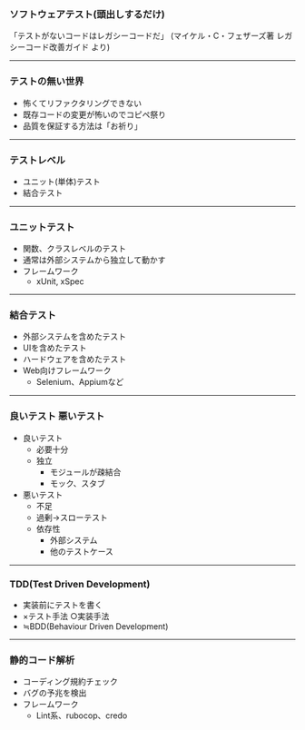 ### ソフトウェアテスト(頭出しするだけ)

「テストがないコードはレガシーコードだ」
(マイケル・C・フェザーズ著 レガシーコード改善ガイド より)

---

### テストの無い世界

- 怖くてリファクタリングできない
- 既存コードの変更が怖いのでコピペ祭り
- 品質を保証する方法は「お祈り」

---

### テストレベル

- ユニット(単体)テスト
- 結合テスト

---


### ユニットテスト

- 関数、クラスレベルのテスト
- 通常は外部システムから独立して動かす
- フレームワーク
    - xUnit, xSpec

---


### 結合テスト

- 外部システムを含めたテスト
- UIを含めたテスト
- ハードウェアを含めたテスト
- Web向けフレームワーク
    - Selenium、Appiumなど

---

### 良いテスト 悪いテスト

- 良いテスト
    - 必要十分
    - 独立
        - モジュールが疎結合
        - モック、スタブ
- 悪いテスト
    - 不足
    - 過剰→スローテスト
    - 依存性
        - 外部システム
        - 他のテストケース

---

### TDD(Test Driven Development)

- 実装前にテストを書く
- ×テスト手法 ○実装手法
- ≒BDD(Behaviour Driven Development)

---

### 静的コード解析

- コーディング規約チェック
- バグの予兆を検出
- フレームワーク
    - Lint系、rubocop、credo
